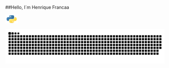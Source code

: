 ##Hello, I´m Henrique Francaa

<img align="center" alt="HenriqueFrancaa_Python" height="30" width="40" src="https://raw.githubusercontent.com/devicons/devicon/master/icons/python/python-original.svg">
  <div><br>

  <picture>
  <source media="(prefers-color-scheme: dark)" srcset="https://raw.githubusercontent.com/platane/platane/output/github-contribution-grid-snake-dark.svg">
  <source media="(prefers-color-scheme: light)" srcset="https://raw.githubusercontent.com/platane/platane/output/github-contribution-grid-snake.svg">
  <img alt="github contribution grid snake animation" src="https://raw.githubusercontent.com/platane/platane/output/github-contribution-grid-snake.svg">
</picture>

</div>
